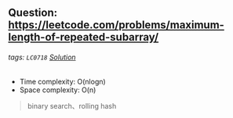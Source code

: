 ## Question: https://leetcode.com/problems/maximum-length-of-repeated-subarray/
###### tags: `LC0718` [Solution](https://github.com/ChengTsungPao/LeetCode/blob/review/Binary_Search/0718_Maximum_Length_of_Repeated_Subarray/code1.py)

* Time complexity: O(nlogn)
* Space complexity: O(n)

> binary search、rolling hash